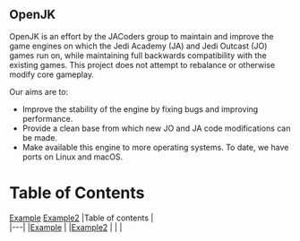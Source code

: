 ## OpenJK

OpenJK is an effort by the JACoders group to maintain and improve the game engines on which the Jedi Academy (JA) and Jedi Outcast (JO) games run on, while maintaining full backwards compatibility with the existing games. This project does not attempt to rebalance or otherwise modify core gameplay.

Our aims are to:
- Improve the stability of the engine by fixing bugs and improving performance.
- Provide a clean base from which new JO and JA code modifications can be made.
- Make available this engine to more operating systems. To date, we have ports on Linux and macOS.

# Table of Contents
[Example](#example)
[Example2](#example2)
|Table of contents   |   
|---|
|[Example](#example)   |
|[Example2](#example2)   |
|   |
